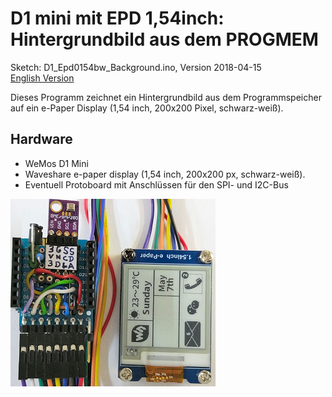 # D1 mini mit EPD 1,54inch: Hintergrundbild aus dem PROGMEM
Sketch: D1_Epd0154bw_Background.ino, Version 2018-04-15      
[English Version](./README.md "English Version")   

Dieses Programm zeichnet ein Hintergrundbild aus dem Programmspeicher auf ein e-Paper Display (1,54 inch, 200x200 Pixel, schwarz-wei&szlig;).

## Hardware
* WeMos D1 Mini
* Waveshare e-paper display (1,54 inch, 200x200 px, schwarz-wei&szlig;).
* Eventuell Protoboard mit Anschl&uuml;ssen f&uuml;r den SPI- und I2C-Bus

![D1 epd0154bw Hintergrundbild](./images/D1_epd0154bw_background.png "D1mini mit ePaper display 1,54inch Hintergrundbild")   